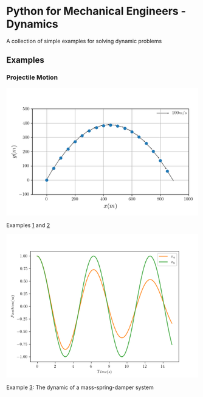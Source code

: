 # Python for Mechanical Engineers - Dynamics
A collection of simple examples for solving dynamic problems

## Examples
### Projectile Motion
![alt text](/Dynamics/res/img/example_1.png)

Examples [1](/Dynamics/examples/example_1_projectile.py) and [2](/Dynamics/examples/example_2_projectile.py)

![alt text](/Dynamics/res/img/example_3_mass_spring_damper.png)

Example [3](/Dynamics/examples/example_3_mass_spring_damper.py): The dynamic of
    a mass-spring-damper system
